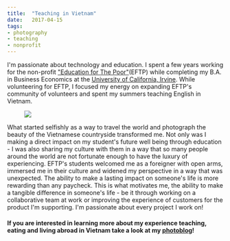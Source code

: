 ```yaml
---
title:  "Teaching in Vietnam"
date:   2017-04-15
tags:
- photography
- teaching
- nonprofit
---
```


I'm passionate about technology and education. I spent a few years working for the non-profit ["Education for The Poor"](http://www.educationforthepoor.org)(EFTP) while completing my B.A. in Business Economics at the [University of California, Irvine](http://uci.edu/about/index.php). While volunteering for EFTP, I focused my energy on expanding EFTP's community of volunteers and spent my summers teaching English in Vietnam.

<figure>
    <a href="https://lh3.googleusercontent.com/tjMafeaFIyckP72HOMtQf6zoDFn36FUGzNMJmCzc8xv00wLBDQPz31gN_pEBOEdutZnnFgCteP0h3GEeriT0ZYuNU2FChiXf2L74lPouJ8EPVfR_yLn_AXN8Svf_Ed6b4HQVrg=w604-h453-no" class="image">
    <img src="https://lh3.googleusercontent.com/tjMafeaFIyckP72HOMtQf6zoDFn36FUGzNMJmCzc8xv00wLBDQPz31gN_pEBOEdutZnnFgCteP0h3GEeriT0ZYuNU2FChiXf2L74lPouJ8EPVfR_yLn_AXN8Svf_Ed6b4HQVrg=w604-h453-no">
    </a>
</figure>

What started selfishly as a way to travel the world and photograph the beauty of the Vietnamese countryside transformed me. Not only was I making a direct impact on my student's future well being through education - I was also sharing my culture with them in a way that so many people around the world are not fortunate enough to have the luxury of experiencing. EFTP's students welcomed me as a foreigner with open arms, immersed me in their culture and widened my perspective in a way that was unexpected.  The ability to make a lasting impact on someone's life is more rewarding than any paycheck.  This is what motivates me, the ability to make a tangible difference in someone's life - be it through working on a collaborative team at work or improving the experience of customers for the product I'm supporting.  I'm passionate about every project I work on!

#### If you are interested in learning more about my experience teaching, eating and living abroad in Vietnam take a look at my [photoblog](http://veranoenvietnam.blogspot.com)!